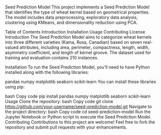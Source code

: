 Seed Prediction Model
This project implements a Seed Prediction Model that identifies the type of wheat kernel based on geometrical properties. The model includes data preprocessing, exploratory data analysis, clustering using KMeans, and dimensionality reduction using PCA.

Table of Contents
Introduction
Installation
Usage
Contributing
License
Introduction
The Seed Prediction Model aims to categorize wheat kernels into three different varieties (Kama, Rosa, Canadian) based on seven real-valued attributes, including area, perimeter, compactness, length, width, asymmetry coefficient, and length of kernel groove. The dataset used for training and evaluation contains 210 instances.

Installation
To run the Seed Prediction Model, you'll need to have Python installed along with the following libraries:

pandas
numpy
matplotlib
seaborn
scikit-learn
You can install these libraries using pip:

bash
Copy code
pip install pandas numpy matplotlib seaborn scikit-learn
Usage
Clone the repository:
bash
Copy code
git clone https://github.com/your-username/seed-prediction-model.git
Navigate to the project directory:
bash
Copy code
cd seed-prediction-model
Run the Jupyter Notebook or Python script to execute the Seed Prediction Model.
Contributing
Contributions to this project are welcome! Feel free to fork the repository and submit pull requests with your enhancements.
